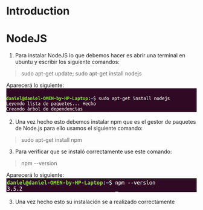 # Introduction

# NodeJS

1) Para instalar NodeJS lo que debemos hacer es abrir una terminal en ubuntu y escribir los siguiente comandos:

> sudo apt-get update;
> sudo apt-get install nodejs

Aparecerá lo siguiente:
  ![Texto alternativo](https://raw.githubusercontent.com/ULL-ESIT-PL-1617/tareas-iniciales-daniel-alejandro-aduanich/master/capturas/Captura%20de%20pantalla%20de%202017-02-13%2012-57-27.png?token=AOP5X7bBB3ZHG9akzSU003mAKr4FYBt4ks5YqxPBwA%3D%3D)


2) Una vez hecho esto debemos instalar npm que es el gestor de paquetes de Node.js para ello usamos el siguiente comando:

> sudo apt-get install npm

3) Para verificar que se instaló correctamente use este comando:

> npm --version

Aparecerá lo siguiente:
![Texto alternativo](https://raw.githubusercontent.com/ULL-ESIT-PL-1617/tareas-iniciales-daniel-alejandro-aduanich/master/capturas/Captura%20de%20pantalla%20de%202017-02-13%2012-59-17.png?token=AOP5X5oOo7eJxv4AAKcn3LQCGL9KU4Tuks5YqxQYwA%3D%3D)

3) Una vez hecho esto su instalación se a realizado correctamente
